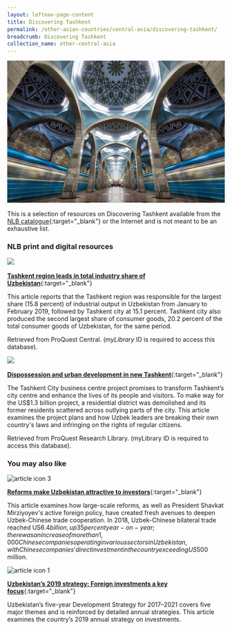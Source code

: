 ```yaml
---
layout: leftnav-page-content
title: Discovering Tashkent
permalink: /other-asian-countries/central-asia/discovering-tashkent/
breadcrumb: Discovering Tashkent
collection_name: other-central-asia
---
```


<img src="\images\central-asia\tashkent-guide.jpg" alt="Tashkent guide banner" style="width:800px;" />

This is a selection of resources on Discovering Tashkent available from the [NLB catalogue](http://catalogue.nlb.gov.sg/){:target="_blank"} or the Internet and is not meant to be an exhaustive list.

### **NLB print and digital resources**

<img src="/images/resources/Database 1.jpg" style="width:180px;" />

[**Tashkent region leads in total industry share of Uzbekistan**](http://eresources.nlb.gov.sg/Main/Browse?startsWith=P){:target="_blank"}

This article reports that the Tashkent region was responsible for the largest share (15.8 percent) of industrial output in Uzbekistan from January to February 2019, followed by Tashkent city at 15.1 percent. Tashkent city also produced the second largest share of consumer goods, 20.2 percent of the total consumer goods of Uzbekistan, for the same period.

Retrieved from ProQuest Central. (*myLibrary* ID is required to access this database).

<img src="/images/resources/Database 2.jpg" style="width:180px;" />

[**Dispossession and urban development in new Tashkent**](http://eresources.nlb.gov.sg/Main/Browse?startsWith=P){:target="_blank"}

The Tashkent City business centre project promises to transform Tashkent’s city centre and enhance the lives of its people and visitors. To make way for the US$1.3 billion project, a residential district was demolished and its former residents scattered across outlying parts of the city. This article examines the project plans and how Uzbek leaders are breaking their own country's laws and infringing on the rights of regular citizens.

Retrieved from ProQuest Research Library. (myLibrary ID is required to access this database).

### **You may also like**

<img src="/images/resources/Article 3.jpg" alt="article icon 3" style="width:180px;" />

[**Reforms make Uzbekistan attractive to investors**](http://www.chinadaily.com.cn/a/201904/20/WS5cba7331a3104842260b74a6.html){:target="_blank"}

This article examines how large-scale reforms, as well as President Shavkat Mirziyoyev's active foreign policy, have created fresh avenues to deepen Uzbek-Chinese trade cooperation. In 2018, Uzbek-Chinese bilateral trade reached US$6.4 billion, up 35 percent year-on-year; there was an increase of more than 1,000 Chinese companies operating in various sectors in Uzbekistan, with Chinese companies’ direct investment in the country exceeding US$500 million.

<img src="/images/resources/Article 1.jpg" alt="article icon 1" style="width:180px;" />

[**Uzbekistan’s 2019 strategy: Foreign investments a key focus**](https://thediplomat.com/2019/02/uzbekistans-2019-strategy-foreign-investments-a-key-focus/){:target="_blank"}

Uzbekistan’s five-year Development Strategy for 2017–2021 covers five major themes and is reinforced by detailed annual strategies. This article examines the country’s 2019 annual strategy on investments.